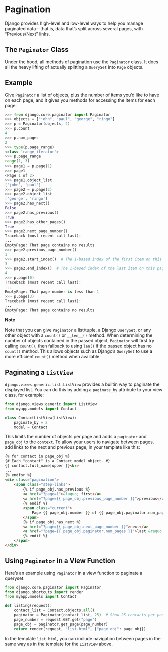 # Pagination

Django provides high-level and low-level ways to help you manage paginated data – that is, data that’s split across several pages, with “Previous/Next” links.

## The `Paginator` Class

Under the hood, all methods of pagination use the `Paginator` class. It does all the heavy lifting of actually splitting a `QuerySet` into `Page` objects.

## Example

Give `Paginator` a list of objects, plus the number of items you’d like to have on each page, and it gives you methods for accessing the items for each page:

```python
>>> from django.core.paginator import Paginator
>>> objects = ["john", "paul", "george", "ringo"]
>>> p = Paginator(objects, 2)
>>> p.count
4
>>> p.num_pages
2
>>> type(p.page_range)
<class 'range_iterator'>
>>> p.page_range
range(1, 3)
>>> page1 = p.page(1)
>>> page1
<Page 1 of 2>
>>> page1.object_list
['john', 'paul']
>>> page2 = p.page(2)
>>> page2.object_list
['george', 'ringo']
>>> page2.has_next()
False
>>> page2.has_previous()
True
>>> page2.has_other_pages()
True
>>> page2.next_page_number()
Traceback (most recent call last):
...
EmptyPage: That page contains no results
>>> page2.previous_page_number()
1
>>> page2.start_index()  # The 1-based index of the first item on this page
3
>>> page2.end_index()  # The 1-based index of the last item on this page
4
>>> p.page(0)
Traceback (most recent call last):
...
EmptyPage: That page number is less than 1
>>> p.page(3)
Traceback (most recent call last):
...
EmptyPage: That page contains no results
```

**Note**

Note that you can give `Paginator` a list/tuple, a Django `QuerySet`, or any other object with a `count()` or `__len__()` method. When determining the number of objects contained in the passed object, `Paginator` will first try calling `count()`, then fallback to using `len()` if the passed object has no `count()` method. This allows objects such as Django’s `QuerySet` to use a more efficient `count()` method when available.

## Paginating a `ListView`

`django.views.generic.list.ListView` provides a builtin way to paginate the displayed list. You can do this by adding a `paginate_by` attribute to your view class, for example:

```python
from django.views.generic import ListView
from myapp.models import Contact

class ContactListView(ListView):
    paginate_by = 2
    model = Contact
```

This limits the number of objects per page and adds a `paginator` and `page_obj` to the `context`. To allow your users to navigate between pages, add links to the next and previous page, in your template like this:

```html
{% for contact in page_obj %}
{# Each "contact" is a Contact model object. #}
{{ contact.full_name|upper }}<br>
...
{% endfor %}
<div class="pagination">
    <span class="step-links">
        {% if page_obj.has_previous %}
        <a href="?page=1">&laquo; first</a>
        <a href="?page={{ page_obj.previous_page_number }}">previous</a>
        {% endif %}
        <span class="current">
            Page {{ page_obj.number }} of {{ page_obj.paginator.num_pages }}.
        </span>
        {% if page_obj.has_next %}
        <a href="?page={{ page_obj.next_page_number }}">next</a>
        <a href="?page={{ page_obj.paginator.num_pages }}">last &raquo;</a>
        {% endif %}
    </span>
</div>
```

## Using `Paginator` in a View Function

Here’s an example using `Paginator` in a view function to paginate a queryset:

```python
from django.core.paginator import Paginator
from django.shortcuts import render
from myapp.models import Contact

def listing(request):
    contact_list = Contact.objects.all()
    paginator = Paginator(contact_list, 25)  # Show 25 contacts per page.
    page_number = request.GET.get("page")
    page_obj = paginator.get_page(page_number)
    return render(request, "list.html", {"page_obj": page_obj})
```

In the template `list.html`, you can include navigation between pages in the same way as in the template for the `ListView` above.